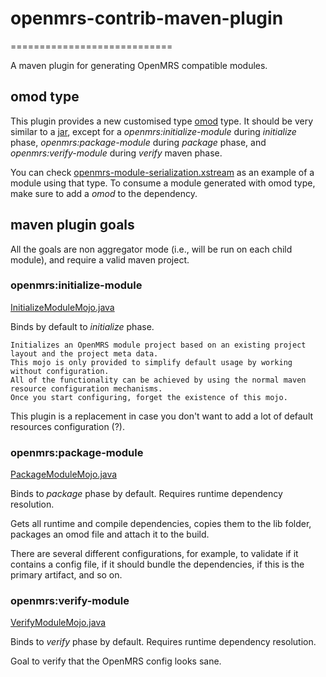# openmrs-contrib-maven-plugin
============================


A maven plugin for generating OpenMRS compatible modules. 


## omod type

This plugin provides a new customised type [omod](https://github.com/openmrs/openmrs-contrib-maven-plugin/blob/master/src/main/resources/META-INF/plexus/components.xml) type. It should be very similar to a [jar](http://maven.apache.org/guides/introduction/introduction-to-the-lifecycle.html#Built-in_Lifecycle_Bindings), except for a _openmrs:initialize-module_ during _initialize_ phase, _openmrs:package-module_ during _package_ phase, and _openmrs:verify-module_ during _verify_ maven phase. 



You can check [openmrs-module-serialization.xstream](https://github.com/openmrs/openmrs-module-serialization.xstream/blob/master/omod/pom.xml#L147) as an example of a module using that type. 
To consume a module generated with omod type, make sure to add a _<type>omod</type>_ to the dependency. 



## maven plugin goals 

All the goals are non aggregator mode (i.e., will be run on each child module), and require a valid maven project. 

### openmrs:initialize-module

[InitializeModuleMojo.java](https://github.com/openmrs/openmrs-contrib-maven-plugin/blob/master/src/main/java/org/motech/openmrs/plugin/InitializeModuleMojo.java)

Binds by default to _initialize_ phase. 

```
Initializes an OpenMRS module project based on an existing project layout and the project meta data. 
This mojo is only provided to simplify default usage by working without configuration. 
All of the functionality can be achieved by using the normal maven resource configuration mechanisms. 
Once you start configuring, forget the existence of this mojo.
```

This plugin is a replacement in case you don't want to add a lot of default resources configuration (?). 


### openmrs:package-module

[PackageModuleMojo.java](https://github.com/openmrs/openmrs-contrib-maven-plugin/blob/master/src/main/java/org/motech/openmrs/plugin/PackageModuleMojo.java)

Binds to _package_ phase by default. Requires runtime dependency resolution. 

Gets all runtime and compile dependencies, copies them to the lib folder, packages an omod file and attach it to the build. 

There are several different configurations, for example, to validate if it contains a config file, if it should bundle the dependencies, if this is the primary artifact, and so on. 

### openmrs:verify-module

[VerifyModuleMojo.java](https://github.com/openmrs/openmrs-contrib-maven-plugin/blob/master/src/main/java/org/motech/openmrs/plugin/VerifyModuleMojo.java)

Binds to _verify_ phase by default. Requires runtime dependency resolution. 

Goal to verify that the OpenMRS config looks sane. 



